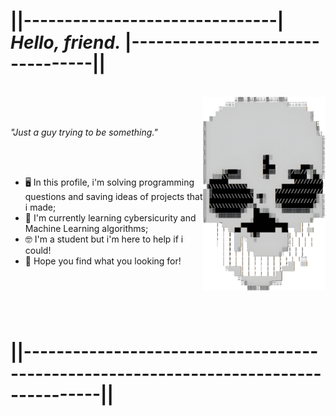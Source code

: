 # **||-------------------------------| _Hello, friend._ |---------------------------------||**
<br />


<img height="310" src="gifs/skull.gif" align=right>
<br />
<br />

*"Just a guy trying to be something."*

<br />
<br />

- 🖥️ In this profile, i'm solving programming questions and saving ideas of projects that i made;
- 🧠 I'm currently learning cybersicurity and Machine Learning algorithms;
- 🤓 I'm a student but i'm here to help if i could!
- 🌱 Hope you find what you looking for!

<br />
<br />
<br />
<br />

# **||-------------------------------------------------------------------------------------||**
